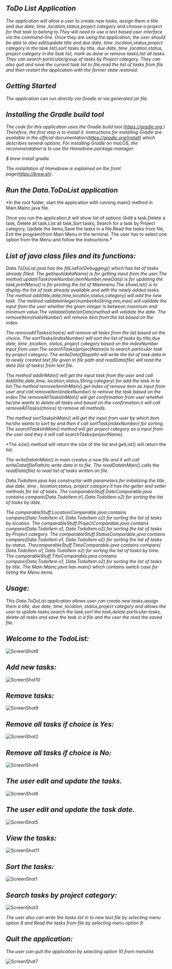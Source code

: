 ## *ToDo List Application*

*The application will allow a user to create new tasks, assign them a title and due date, time ,location,status,project
category and choose a project for that task to belong to.They will need to use a text based user interface via the
command-line. Once they are using the application, the user should be able to also edit(update title and due date, time
,location,status,project category in the task list),sort tasks by title, due date, time ,location,status, project
category in the task list, mark as done or remove tasks,list all tasks. They can search particular/group of tasks by
Project category. They can also quit and save the current task list to file,read the list of tasks from file and then
restart the application with the former state restored.*

## *Getting Started*

*The application can run directly via Gradle or via generated jar file.*

## *Installing the Gradle build tool*

*The code for this application uses the Gradle build tool (https://gradle.org.)
Therefore, the first step is to install it. Instructions for installing Gradle are available in the official
documentation(https://gradle.org/install) which describes several options. For installing Gradle on macOS, 
the recommendation is to use the Homebrew package manager:*

*$ brew install gradle*

*The installation of Homebrew is explained on the front page(https://brew.sh).*

## *Run the Data.ToDoList application*

*In the root folder, start the application with running main() method in Main.Mainc.java file.

Once you run the application,it will show list of options (Add a task,Delete a task, Delete all task,List all task,Sort
tasks, Search for a task by Project category, Update the items,Save the tasks in a file,Read the tasks from file, Exit
the program)from Main Menu in the terminal. The user has to select one option from the Menu and follow the instructions.*

## *List of java class files and its functions:*

*Data.ToDoList.java has the fillListForDebugging() which has list of tasks already filled. The getInput(dataName) is for
getting input from the user.The method updateTask(rowNumber,itemNumber,newData) is for updating the task,printMenu() is for printing the list of Mainmenu.The
showList() is to display the list of task already available and with the newly added tasks. 
The method add(title,date,time,location,status,category) will add the new task. 
The method validateInteger(numberAsString,min,max) will validate the input from the user whether the given integer is between 
maximum and minimum value.The validateDate(strDate)method will validate the date.
The removeItem(indexNumber) will remove item from the list based on the index.*

*The removeAllTasks(choice) will remove all tasks from the list based on the choice. The sortTasks(indexNumber) will 
sort the list of tasks by title,due date, time ,location, status, project category based on the indexNumber input from
user.The searchTasks(projectName)is to search particular task by project category. The writeData(filepath) will 
write the list of task data in to newly created text file given in file path and readData(file) will read the data 
(list of tasks) from text file.*

*Tha method addInMain() will get the input task from the user and call Add(title,date,time, location,status,String
category) for add the task in to list.The method removeItemInMain() get index of remove item as input from user and call
removeItem(indexNumber) to remove the task based on the index.The removeAllTasksInMain() will get confirmation from user
whether he/she wants to delete all tasks and based on the confirmation,it will call removeAllTasks(choice) to remove all
methods.*

*The method sortTasksInMain() will get the input from user by which item he/she wants to sort by and then it call
sortTask(indexNumber) for sorting. The searchTasksInMain() method will get project category as a input from the user and
they it will call searchTasks(projectName).*

*The size() method will return the size of the list and getList() will return the list.

*The writeDataInMain() in main creates a new file and it will call writeData(filePath)to write data in to file.
The readDataInMain() calls the readData(file) to read list of tasks written on file.*

*Data.TodoItem.java has constructor with parameters for initializing the title , due date, time , location,status,
project category.It has the getter and setter methods for list of tasks. The comparableStuff.DateComparable.java 
contains compare(Data.TodoItem o1, Data.TodoItem o2) for sorting the list of tasks by date.*

*The comparableStuff.LocationComparable.java contains compare(Data.TodoItem o1, Data.TodoItem o2) for sorting the list of
tasks by location. The comparableStuff.ProjectComparable.java contains compare(Data.TodoItem o1, Data.TodoItem o2) for
sorting the list of tasks by Project category. The comparableStuff.StatusComparable.java contains compare(Data.TodoItem
o1, Data.TodoItem o2) for sorting the list of tasks by status. ThecomparableStuff.TimeComparable.java contains compare(
Data.TodoItem o1, Data.TodoItem o2) for sorting the list of tasks by time. The comparableStuff.TitleComparable.java
contains compare(Data.TodoItem o1, Data.TodoItem o2) for sorting the list of tasks by title. The Main.Mainc.java has
main() which contains switch case for listing the Menu items.*

## *Usage:*

*This Data.ToDoList application allows user can create new tasks,assign them a title, due date, time ,location,
status,project category and allows the user to update tasks,search the task,sort the task,delete particular tasks,
delete all tasks and save the task in a file and the user the read the saved file.*

## *Welcome to the TodoList:*

![ScreenShot8](Screenshots/ScreenShot8.png)

## *Add new tasks:*

![ScreenShot10](Screenshots/ScreenShot10.png)

## *Remove tasks:*

![ScreenShot9](Screenshots/ScreenShot9.png)


## *Remove all tasks if choice is Yes:*

![ScreenShot2](Screenshots/ScreenShot2.png)

## *Remove all tasks if choice is No:*

![ScreenShot4](Screenshots/ScreenShot4.png)

## *The user edit and update the tasks.*

![ScreenShot6](Screenshots/ScreenShot6.png)

## *The user edit and update the task date.*

![ScreenShot5](Screenshots/ScreenShot5.png)

## *View the tasks:*

![ScreenShot11](Screenshots/ScreenShot11.png)

## *Sort the tasks:*

![ScreenShot1](Screenshots/ScreenShot1.png)

## *Search tasks by project category:*

![ScreenShot3](Screenshots/ScreenShot3.png)

*The user also can write the tasks list in to new text file by selecting menu option 8 and Read the tasks from file by
selecting menu option 9.*

## *Quit the application:*

*The user can quit the application by selecting option 10 from menulist.*

![ScreenShot7](Screenshots/ScreenShot7.png)
































